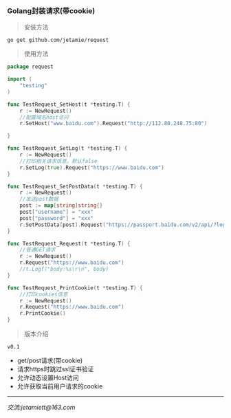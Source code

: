 ### Golang封装请求(带cookie)

>安装方法

```shell
go get github.com/jetamie/request
```

>使用方法

```go
package request

import (
	"testing"
)

func TestRequest_SetHost(t *testing.T) {
	r := NewRequest()
	//配置域名host访问
	r.SetHost("www.baidu.com").Request("http://112.80.248.75:80")

}

func TestRequest_SetLog(t *testing.T) {
	r := NewRequest()
	//打印相关请求信息，默认false
	r.SetLog(true).Request("https://www.baidu.com")
}

func TestRequest_SetPostData(t *testing.T) {
	r := NewRequest()
	//发送post数据
	post := map[string]string{}
	post["username"] = "xxx"
	post["password"] = "xxx"
	r.SetPostData(post).Request("https://passport.baidu.com/v2/api/?login")
}

func TestRequest_Request(t *testing.T) {
	//普通GET请求
	r := NewRequest()
	r.Request("https://www.baidu.com")
	//t.Logf("body:%s\r\n", body)
}

func TestRequest_PrintCookie(t *testing.T) {
	//打印cookies信息
	r := NewRequest()
	r.Request("https://www.baidu.com")
	r.PrintCookie()
}
```

>版本介绍

`v0.1`

- get/post请求(带cookie)
- 请求https时跳过ssl证书验证
- 允许动态设置Host访问
- 允许获取当前用户请求的cookie

---

_交流:jetamiett@163.com_
